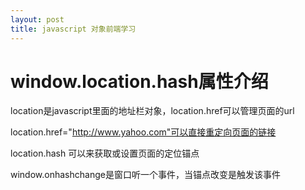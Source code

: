 ```yaml
---
layout: post
title: javascript 对象前端学习
---
```


# window.location.hash属性介绍

location是javascript里面的地址栏对象，location.href可以管理页面的url

location.href="http://www.yahoo.com"可以直接重定向页面的链接

location.hash 可以来获取或设置页面的定位锚点

window.onhashchange是窗口听一个事件，当锚点改变是触发该事件
